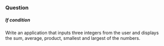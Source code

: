 <h3>Question</h3>
<h5>If condition</h5>

Write an application that inputs three integers from the user and displays the sum, average,
product, smallest and largest of the numbers.
